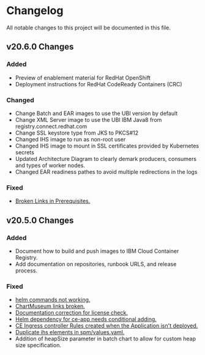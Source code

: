# Changelog

All notable changes to this project will be documented in this file.


## v20.6.0 Changes

### Added

* Preview of enablement material for RedHat OpenShift
* Deployment instructions for RedHat CodeReady Containers (CRC)

### Changed

* Change Batch and EAR images to use the UBI version by default
* Change XML Server image to use the UBI IBM Java8 from registry.connect.redhat.com
* Change SSL keystore type from JKS to PKCS#12
* Changed IHS image to run as non-root user
* Changed IHS image to mount in SSL certificates provided by Kubernetes secrets
* Updated Architecture Diagram to clearly demark producers, consumers and types of worker nodes.
* Changed EAR readiness pathes to avoid multiple redirections in the logs

### Fixed

* [Broken Links in Prerequisites.](https://github.com/IBM/spm-kubernetes/issues/18)

## v20.5.0 Changes

### Added

* Document how to build and push images to IBM Cloud Container Registry.
* Add documentation on repositories, runbook URLS, and release process.

### Fixed

* [helm commands not working.](https://github.com/IBM/spm-kubernetes/issues/6)
* [ChartMuseum links broken.](https://github.com/IBM/spm-kubernetes/issues/7)
* [Documentation correction for license check.](https://github.com/IBM/spm-kubernetes/issues/10)
* [Helm dependency for ce-app needs conditional adding.](https://github.com/IBM/spm-kubernetes/issues/13)
* [CE Ingress controller Rules created when the Application isn't deployed.](https://github.com/IBM/spm-kubernetes/issues/14)
* [Duplicate ihs elements in spm/values.yaml.](https://github.com/IBM/spm-kubernetes/issues/15)
* Addition of heapSize parameter in batch chart to allow for custom heap size specification.
